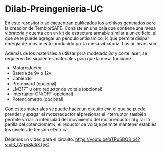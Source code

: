 # Dilab-Preingenieria-UC
En este repositorio se encuentran publicados los archivos generados para la creación de TemblorSAFE.
Consiste en una caja que contiene una mesa vibratoria y cuenta con un kit de estructura armable similar a un edificio, al que se le puede agregar un péndulo antisísmico, lo que permite disipar energía del movimiento producido por la mesa vibratoria.
Los archivos son:


Además de los materiales a utilizar para modelado 3d y corte láser, se requieren los siguientes materiales para que la mesa funcione
 
- Motorreductor
- Batería de 9v o 12v
- Cableado
- Protoboard (opcional)
- LM317T u otro reductor de voltaje (opcional)
- Interruptor ON/OFF (opcional)
- Potenciometro (opcional)

Con estos materiales se puede hacer un circuito con el que se puede prender y apagar el motorreductor al presionar el interruptor, también permite variar la intensidad del movimiento del motorreductor al girar la perilla del potenciometro, el reductor de voltaje permite mantener estables los niveles de tensión eléctrica.

Dejamos un video para el circuito.
https://youtu.be/aTPuSBQ3_x4?si=l3_IWgw8k3iXTjyC
